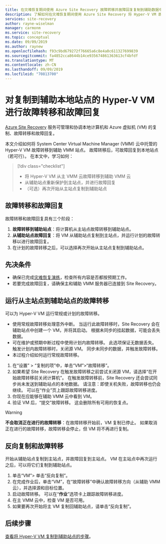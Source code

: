 ```yaml
---
title: 在灾难恢复期间使用 Azure Site Recovery 故障转移并故障回复复制到辅助数据中心的 Hyper-V VM | Microsoft Docs
description: 了解如何在灾难恢复期间使用 Azure Site Recovery 将 Hyper-V VM 故障转移到辅助本地站点以及故障回复到主站点。
services: site-recovery
author: rayne-wiselman
manager: carmonm
ms.service: site-recovery
ms.topic: conceptual
ms.date: 09/09/2019
ms.author: raynew
ms.openlocfilehash: f93c9bd679272f76665a6c8e4a0c611327699839
ms.sourcegitcommit: fa4852cca8644b14ce935674861363613cf4bfdf
ms.translationtype: MT
ms.contentlocale: zh-CN
ms.lasthandoff: 09/09/2019
ms.locfileid: "70813700"
---
```

# <a name="fail-over-and-fail-back-hyper-v-vms-replicated-to-your-secondary-on-premises-site"></a>对复制到辅助本地站点的 Hyper-V VM 进行故障转移和故障回复

[Azure Site Recovery](site-recovery-overview.md) 服务可管理和协调本地计算机和 Azure 虚拟机 (VM) 的复制、故障转移和故障回复。

本文介绍如何将 System Center Virtual Machine Manager (VMM) 云中托管的 Hyper-V VM 故障转移到辅助 VMM 站点。 故障转移后，可故障回复到本地站点（若可行）。 在本文中，学习如何：

> [!div class="checklist"]
> * 将 Hyper-V VM 从主 VMM 云故障转移到辅助 VMM 云
> * 从辅助站点重新保护到主站点，并进行故障回复
> * （可选）再次开始从主站点复制到辅助站点

## <a name="failover-and-failback"></a>故障转移和故障回复

故障转移和故障回复具有三个阶段：

1. **故障转移到辅助站点**：将计算机从主站点故障转移到辅助站点。
2. **从辅助站点故障回复**：将 VM 从辅助站点复制到主站点，并运行计划的故障转移以进行故障回复。
3. 在计划的故障转移之后，可以选择再次开始从主站点复制到辅助站点。


## <a name="prerequisites"></a>先决条件

- 确保已完成[灾难恢复演练](hyper-v-vmm-test-failover.md)，检查所有内容是否都按预期工作。
- 若要完成故障回复，请确保主和辅助 VMM 服务器已连接到 Site Recovery。



## <a name="run-a-failover-from-primary-to-secondary"></a>运行从主站点到辅助站点的故障转移

可以为 Hyper-V VM 运行常规或计划的故障转移。

- 使用常规故障转移处理意外中断。 当运行此故障转移时，Site Recovery 会在辅助站点中创建一个 VM，并将其启动。 根据未同步的挂起数据，可能会丢失数据。
- 可在维护或预期中断过程中使用计划内故障转移。 此选项保证无数据丢失。 触发计划内故障转移时，关闭源 VM。 同步未同步的数据，并触发故障转移。 
- 
  本过程介绍如何运行常规故障转移。


1. 在“设置” > “复制的项”中，单击“VM”>“故障转移”。
1. 如果希望 Site Recovery 在触发故障转移之前尝试关闭源 VM，请选择“在开始故障转移前关闭计算机”。 在触发故障转移前，Site Recovery 还会尝试同步尚未发送到辅助站点的本地数据。 请注意：即使关机失败，故障转移也仍会继续。 可以在“作业”页上跟踪故障转移进度。
2. 你现在应能够在辅助 VMM 云中看到 VM。
3. 验证 VM 后，“提交”故障转移。 这会删除所有可用的恢复点。

> [!WARNING]
> **不会取消正在进行的故障转移**：在故障转移开始前，VM 复制已停止。 如果取消正在进行的故障转移，故障转移会停止，但 VM 将不再进行复制。  


## <a name="reverse-replicate-and-failover"></a>反向复制和故障转移

开始从辅助站点复制到主站点，并故障回复到主站点。 VM 在主站点中再次运行之后，可以将它们复制到辅助站点。  

 
1. 单击“VM”> 单击“反向复制”。
2. 在完成作业后，单击“VM”，在“故障转移”中确认故障转移方向（从辅助 VMM 云），并选择源和目标位置。 
4. 启动故障转移。 可以在“**作业**”选项卡上跟踪故障转移进度。
5. 在主 VMM 云中，检查 VM 是否可用。
6. 如果要再次开始将主 VM 复制回辅助站点，请单击“反向复制”。

## <a name="next-steps"></a>后续步骤
[查看将 Hyper-V VM 复制到辅助站点的步骤](hyper-v-vmm-disaster-recovery.md)。
